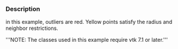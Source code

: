 ### Description
in this example, outliers are red. Yellow points satisfy the radius and neighbor restrictions.

'''NOTE: The classes used in this example require vtk 7.1 or later.'''
